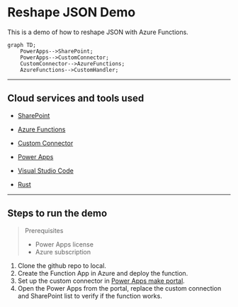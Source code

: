 # Reshape JSON Demo

This is a demo of how to reshape JSON with Azure Functions.

```mermaid
graph TD;
    PowerApps-->SharePoint;
    PowerApps-->CustomConnector;
    CustomConnector-->AzureFunctions;
    AzureFunctions-->CustomHandler;
```

---

## Cloud services and tools used

- [SharePoint](https://www.microsoft.com/en-sg/microsoft-365/sharepoint/collaboration/)

- [Azure Functions](https://docs.microsoft.com/en-us/azure/azure-functions/functions-overview)

- [Custom Connector](https://docs.microsoft.com/en-us/connectors/custom-connectors/)

- [Power Apps](https://powerapps.microsoft.com/)

- [Visual Studio Code](https://code.visualstudio.com/)

- [Rust](https://www.rust-lang.org/)

---

## Steps to run the demo

> Prerequisites
>
> - Power Apps license
> - Azure subscription

1. Clone the github repo to local.
2. Create the Function App in Azure and deploy the function.
3. Set up the custom connector in [Power Apps make portal](https://make.powerapps.com).
4. Open the Power Apps from the portal, replace the custom connection and SharePoint list to verify if the function works.
